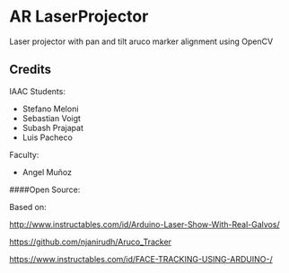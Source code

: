 # AR LaserProjector
Laser projector with pan and tilt aruco marker alignment using OpenCV

## Credits

IAAC Students:
 - Stefano Meloni
 - Sebastian Voigt
 - Subash Prajapat
 - Luis Pacheco

Faculty:
 - Angel Muñoz 

####Open Source:

Based on:

http://www.instructables.com/id/Arduino-Laser-Show-With-Real-Galvos/

https://github.com/njanirudh/Aruco_Tracker

https://www.instructables.com/id/FACE-TRACKING-USING-ARDUINO-/



